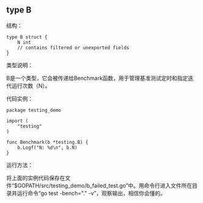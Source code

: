 ## type B

结构：

	type B struct {
	    N int
	    // contains filtered or unexported fields
	}

类型说明：

B是一个类型，它会被传递给Benchmark函数，用于管理基准测试定时和指定迭代运行次数（N）。

代码实例：

    package testing_demo

	import (
		"testing"
	)

	func Benchmark(b *testing.B) {
		b.Logf("N: %d\n", b.N)
	}

运行方法：

将上面的实例代码保存在文件“$GOPATH/src/testing_demo/b_failed_test.go”中。用命令行进入文件所在目录并运行命令“go test -bench="." -v”，观察输出，相信你会懂的。

